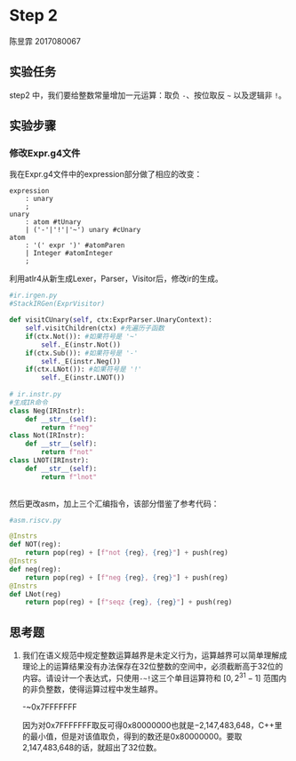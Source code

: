 # Step 2

陈昱霏 2017080067

## 实验任务

step2 中，我们要给整数常量增加一元运算：取负 `-`、按位取反 `~` 以及逻辑非 `!`。

## 实验步骤

### 修改Expr.g4文件

我在Expr.g4文件中的expression部分做了相应的改变：

```
expression
	: unary
	;
unary
	: atom #tUnary
	| ('-'|'!'|'~') unary #cUnary
atom
	: '(' expr ')' #atomParen
	| Integer #atomInteger
	;
```

利用atlr4从新生成Lexer，Parser，Visitor后，修改ir的生成。

```python
#ir.irgen.py
#StackIRGen(ExprVisitor)

def visitCUnary(self, ctx:ExprParser.UnaryContext):
    self.visitChildren(ctx) #先遍历子函数
    if(ctx.Not()): #如果符号是 '~'
        self._E(instr.Not())
    if(ctx.Sub()): #如果符号是 '-'
        self._E(instr.Neg())
    if(ctx.LNot()): #如果符号是 '!'
        self._E(instr.LNOT())
       
# ir.instr.py
#生成IR命令
class Neg(IRInstr):
    def __str__(self):
        return f"neg"
class Not(IRInstr):
    def __str__(self):
        return f"not"
class LNOT(IRInstr):
    def __str__(self):
        return f"lnot"
       
```

然后更改asm，加上三个汇编指令，该部分借鉴了参考代码：

```python
#asm.riscv.py

@Instrs
def NOT(reg):
    return pop(reg) + [f"not {reg}, {reg}"] + push(reg)
@Instrs
def neg(reg):
    return pop(reg) + [f"neg {reg}, {reg}"] + push(reg)
@Instrs
def LNot(reg)
	return pop(reg) + [f"seqz {reg}, {reg}"] + push(reg)
```

## 思考题

1. 我们在语义规范中规定整数运算越界是未定义行为，运算越界可以简单理解成理论上的运算结果没有办法保存在32位整数的空间中，必须截断高于32位的内容。请设计一个表达式，只使用`-~!`这三个单目运算符和 $[0, 2^{31} - 1]$ 范围内的非负整数，使得运算过程中发生越界。

   -~0x7FFFFFFF

   因为对0x7FFFFFFF取反可得0x80000000也就是−2,147,483,648，C++里的最小值，但是对该值取负，得到的数还是0x80000000。要取2,147,483,648的话，就超出了32位数。